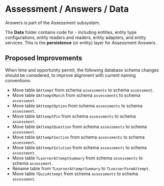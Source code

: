 # Assessment / Answers / Data

Answers is part of the Assessment subsystem.
  
The **Data** folder contains code for - including entities, entity type configurations, entity readers and readers, entity adapters, and entity services. This is the **persistence** (or entity) layer for Assessment Answers.

## Proposed Improvements

When time and opportunity permit, the following database schema changes should be considered, to improve alignment with current naming conventions:

* Move table `QAttempt` from schema `assessments` to schema `assessment`.
* Move table `QAttemptMatch` from schema `assessments` to schema `assessment`.
* Move table `QAttemptOption` from schema `assessments` to schema `assessment`.
* Move table `QAttemptPin` from schema `assessments` to schema `assessment`.
* Move table `QAttemptQuestion` from schema `assessments` to schema `assessment`.
* Move table `QAttemptSection` from schema `assessments` to schema `assessment`.
* Move table `QAttemptSolution` from schema `assessments` to schema `assessment`.
* Move table `TLearnerAttemptSummary` from schema `assessments` to schema `assessment`.
* Rename table from `TLearnerAttemptSummary` to `TLearnerFormAttempt`.
* Move table `TQuizAttempt` from schema `assessments` to schema `assessment`.
